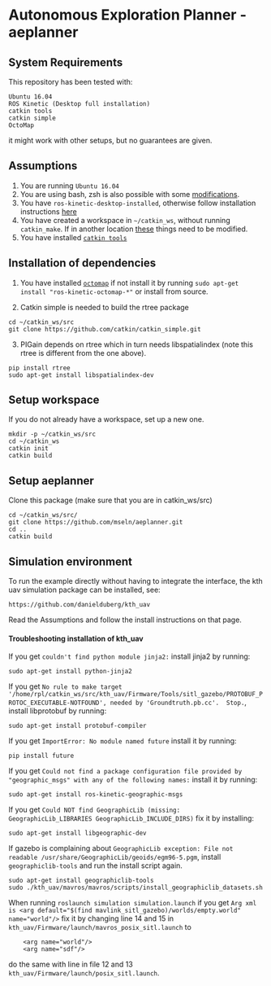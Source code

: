 # Autonomous Exploration Planner - aeplanner


## System Requirements
This repository has been tested with: 
```
Ubuntu 16.04
ROS Kinetic (Desktop full installation)
catkin tools
catkin simple
OctoMap
```
it might work with other setups, but no guarantees are given.

## Assumptions
1. You are running `Ubuntu 16.04`
2. You are using bash, zsh is also possible with some [modifications](https://github.com/mseln/aeplanner/wiki/Use-zsh-instead-of-bash).
3. You have `ros-kinetic-desktop-installed`, otherwise follow installation instructions [here](http://wiki.ros.org/kinetic/Installation/Ubuntu)
4. You have created a workspace in `~/catkin_ws`, without running `catkin_make`. If in another location [these](https://github.com/mseln/aeplanner/wiki/Other-location-than-~-catkin_ws) things need to be modified.
5. You have installed [`catkin tools`](https://catkin-tools.readthedocs.io/en/latest/installing.html)


## Installation of dependencies

1. You have installed [`octomap`](http://wiki.ros.org/octomap) if not install it by running `sudo apt-get install "ros-kinetic-octomap-*"` or install from source.

2. Catkin simple is needed to build the rtree package
```
cd ~/catkin_ws/src
git clone https://github.com/catkin/catkin_simple.git
```

3. PIGain depends on rtree which in turn needs libspatialindex (note this rtree is different from the one above).
```
pip install rtree
sudo apt-get install libspatialindex-dev
```

## Setup workspace
If you do not already have a workspace, set up a new one.
```
mkdir -p ~/catkin_ws/src
cd ~/catkin_ws
catkin init
catkin build
```

## Setup aeplanner

Clone this package (make sure that you are in catkin_ws/src)
```
cd ~/catkin_ws/src/
git clone https://github.com/mseln/aeplanner.git
cd ..
catkin build
```

## Simulation environment

To run the example directly without having to integrate the interface, the kth uav simulation package can be installed, see:

```
https://github.com/danielduberg/kth_uav
```

Read the Assumptions and follow the install instructions on that page.

#### Troubleshooting installation of kth_uav

If you get `couldn't find python module jinja2:` install jinja2 by running:
```
sudo apt-get install python-jinja2
```

If you get `No rule to make target '/home/rpl/catkin_ws/src/kth_uav/Firmware/Tools/sitl_gazebo/PROTOBUF_PROTOC_EXECUTABLE-NOTFOUND', needed by 'Groundtruth.pb.cc'.  Stop.`, install libprotobuf by running:

```
sudo apt-get install protobuf-compiler
```

If you get `ImportError: No module named future` install it by running:
```
pip install future
```

If you get `Could not find a package configuration file provided by "geographic_msgs" with any of the following names:` install it by running:
```
sudo apt-get install ros-kinetic-geographic-msgs
```

If you get `Could NOT find GeographicLib (missing: GeographicLib_LIBRARIES GeographicLib_INCLUDE_DIRS)` fix it by installing:
```
sudo apt-get install libgeographic-dev
```

If gazebo is complaining about `GeographicLib exception: File not readable /usr/share/GeographicLib/geoids/egm96-5.pgm`, install  `geographiclib-tools` and run the install script again.
```
sudo apt-get install geographiclib-tools
sudo ./kth_uav/mavros/mavros/scripts/install_geographiclib_datasets.sh
```


When running `roslaunch simulation simulation.launch` if you get `Arg xml is <arg default="$(find mavlink_sitl_gazebo)/worlds/empty.world" name="world"/>` fix it by changing line 14 and 15 in `kth_uav/Firmware/launch/mavros_posix_sitl.launch` to
```
    <arg name="world"/>  
    <arg name="sdf"/>
```
do the same with line in file 12 and 13 `kth_uav/Firmware/launch/posix_sitl.launch`.

